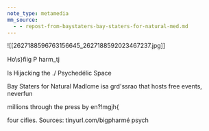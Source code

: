```yaml
---
note_type: metamedia
mm_source:
  - - repost-from-baystaters-bay-staters-for-natural-med.md
---
```


![[2627188596763156645_2627188592023467237.jpg]]

Ho\s}ﬁig P harm_tj

Is Hijacking the ./
Psychedélic Space

Bay Staters for Natural Madlcme isa grd'ssrao
that hosts free events, neverfun

millions through the press by en?!mgjh{

four cifies. Sources: tinyurl.com/bigpharmé psych


